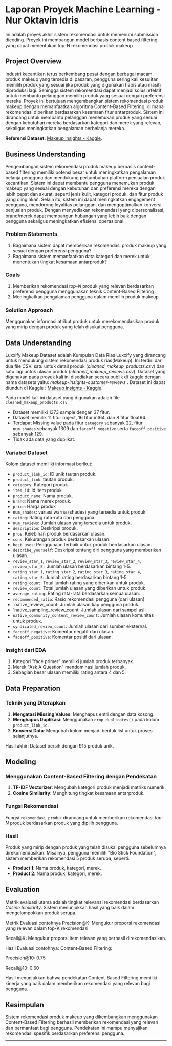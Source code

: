 # Laporan Proyek Machine Learning - Nur Oktavin Idris
Ini adalah proyek akhir sistem rekomendasi untuk memenuhi submission dicoding. Proyek ini membangun model berbasis content based filtering yang dapat menentukan top-N rekomendasi produk makeup

## Project Overview
Industri kecantikan terus berkembang pesat dengan berbagai macam produk makeup yang tersedia di pasaran, pengguna sering kali kesulitan memilih produk yang sesuai jika produk yang digunakan habis atau masih diproduksi lagi. Sehingga sistem rekomendasi dapat menjadi solusi efektif untuk membantu pelanggan memilih produk yang sesuai dengan preferensi mereka. Proyek ini bertujuan mengembangkan sistem rekomendasi produk makeup dengan memanfaatkan algoritma Content-Based Filtering, di mana rekomendasi diberikan berdasarkan kesamaan fitur antarproduk. Sistem ini dirancang untuk membantu pelanggan menemukan produk yang sesuai dengan kebutuhan mereka berdasarkan kategori dan merek yang relevan, sekaligus meningkatkan pengalaman berbelanja mereka.

**Referensi Dataset:** [Makeup Insights - Kaggle](https://www.kaggle.com/datasets/zarasarkar/makeup-insights-customer-reviews).


## Business Understanding
Pengembangan sistem rekomendasi produk makeup berbasis content-based filtering memiliki potensi besar untuk meningkatkan pengalaman belanja pengguna dan mendukung pertumbuhan platform penjualan produk kecantikan. Sistem ini dapat membantu pengguna menemukan produk makeup yang sesuai dengan kebutuhan dan preferensi mereka dengan lebih cepat dan akurat, seperti jenis kulit, kategori produk, dan fitur produk yang diinginkan. Selain itu, sistem ini dapat meningkatkan engagement pengguna, mendorong loyalitas pelanggan, dan mengoptimalkan konversi penjualan produk. Dengan menyediakan rekomendasi yang dipersonalisasi, brand/merek dapat membangun hubungan yang lebih baik dengan pengguna sekaligus meningkatkan efisiensi operasional.

### Problem Statements

1. Bagaimana sistem dapat memberikan rekomendasi produk makeup yang sesuai dengan preferensi pengguna?
2. Bagaimana sistem memanfaatkan data kategori dan merek untuk menentukan tingkat kesamaan antarproduk?

### Goals

1. Memberikan rekomendasi *top-N* produk yang relevan berdasarkan preferensi pengguna menggunakan teknik Content-Based Filtering
2. Meningkatkan pengalaman pengguna dalam memilih produk makeup.

### Solution Approach
Menggunakan informasi atribut produk untuk merekomendasikan produk yang mirip dengan produk yang telah disukai pengguna.

## Data Understanding
Luxxify Makeup Dataset adalah Kumpulan Data Rias Luxxify yang dirancang untuk mendukung sistem rekomendasi produk rias(Makeup). Ini terdiri dari dua file CSV: satu untuk detail produk (*cleaned_makeup_products.csv*) dan satu lagi untuk ulasan produk (*cleaned_makeup_reviews.csv*). Dataset yang digunakan pada proyek kali ini disediakan secara publik di kaggle dengan nama datasets yaitu: *makeup-insights-customer-reviews* . Dataset ini dapat diunduh di Kaggle : [Makeup Insights - Kaggle](https://www.kaggle.com/datasets/zarasarkar/makeup-insights-customer-reviews).

Pada model kali ini dataset yang digunakan adalah file `cleaned_makeup_products.csv`

- Dataset memiliki 1373 sample dengan 37 fitur.
- Dataset memilik 11 fitur object, 16 fitur int64, dan 8 fitur float64.
- Terdapat Missing value pada fitur `category` sebanyak 22, fitur `num_shades` sebanyak 1309 dan `faceoff_negative` serta `faceoff_positive` sebanyak 129.
- Tidak ada data yang duplikat.


### Variabel Dataset
Kolom dataset memiliki informasi berikut:
- `product_link_id`: ID unik tautan produk.
- `product_link`: tautan produk.
- `category`: Kategori produk.
- `item_id`: id item produk
- `product_name`: Nama produk.
- `brand`: Nama merek produk.
- `price`: Harga produk
- `num_shades`: variasi warna (shades) yang tersedia untuk produk
- `rating`: Rating rata-rata dari pengguna
- `num_reviews`:  Jumlah ulasan yang tersedia untuk produk.
- `description`: Deskripsi produk.
- `pros`: Kelebihan produk berdasarkan ulasan.
- `cons`: Kekurangan produk berdasarkan ulasan.
- `best_uses`: Penggunaan terbaik untuk produk berdasarkan ulasan.
- `describe_yourself`: Deskripsi tentang diri pengguna yang memberikan ulasan.
- `review_star_1`, `review_star_2`, `review_star_3`, `review_star_4`, `review_star_5` : Jumlah ulasan berdasarkan bintang 1-5. 
- `rating_star_1`, `rating_star_2`, `rating_star_3`, `rating_star_4`, `rating_star_5`: Jumlah rating berdasarkan bintang 1-5.
- `rating_count`: Total jumlah rating yang diberikan untuk produk.
- `review_count`: Total jumlah ulasan yang diberikan untuk produk.
- `average_rating`: Rating rata-rata berdasarkan semua ulasan.
- `recommended_ratio`: Rasio rekomendasi pengguna (dari ulasan)
- `native_review_count: Jumlah ulasan tiap pengguna produk.
- `native_sampling_review_count: Jumlah ulasan dari sampel asli.
- `native_community_content_review_count`: Jumlah ulasan komunitas untuk produk.
- `syndicated_review_count`: Jumlah ulasan dari sumber eksternal.
- `faceoff_negative`: Komentar negatif dari ulasan.
- `faceoff_positive`: Komentar positif dari ulasan.
    
    


### Insight dari EDA
1. Kategori "face primer" memiliki jumlah produk terbanyak.
2. Merek "Ask A Question" mendominasi jumlah produk.
3. Sebagian besar ulasan memiliki rating antara 4 dan 5.

## Data Preparation
### Teknik yang Diterapkan
1. **Mengatasi Missing Values**: Menghapus entri dengan data kosong.
2. **Menghapus Duplikasi**: Menggunakan `drop_duplicates()` pada kolom `product_link_id`.
3. **Konversi Data**: Mengubah kolom menjadi bentuk list untuk proses selanjutnya.

Hasil akhir: Dataset bersih dengan 915 produk unik.

## Modeling
### Menggunakan Content-Based Filtering dengan Pendekatan 
1. **TF-IDF Vectorizer**: Mengubah kategori produk menjadi matriks numerik.
2. **Cosine Similarity**: Menghitung tingkat kesamaan antarproduk.

### Fungsi Rekomendasi
Fungsi `rekomendasi_produk` dirancang untuk memberikan rekomendasi *top-N* produk berdasarkan produk yang dipilih pengguna.

### Hasil
Produk yang mirip dengan produk yang telah disukai pengguna sebelumnya direkomendasikan. Misalnya, pengguna memilih "Bio Stick Foundation", sistem memberikan rekomendasi 5 produk serupa, seperti:
- **Product 1**: Nama produk, kategori, merek.
- **Product 2**: Nama produk, kategori, merek.


## Evaluation
Metrik evaluasi utama adalah tingkat relevansi rekomendasi berdasarkan *Cosine Similarity*. Sistem menunjukkan hasil yang baik dalam mengelompokkan produk serupa.

Metrik Evaluasi
contohnya
Precision@K: Mengukur proporsi rekomendasi yang relevan dalam top-K rekomendasi.

Recall@K: Mengukur proporsi item relevan yang berhasil direkomendasikan.

Hasil Evaluasi
contohnya:
Content-Based Filtering:

Precision@10: 0.75

Recall@10: 0.60

Hasil menunjukkan bahwa pendekatan Content-Based Filtering memiliki kinerja yang baik dalam memberikan rekomendasi yang relevan bagi pengguna.


## Kesimpulan

Sistem rekomendasi produk makeup yang dikembangkan menggunakan Content-Based Filtering berhasil memberikan rekomendasi yang relevan dan bermanfaat bagi pengguna. Pendekatan ini mampu menyajikan rekomendasi spesifik berdasarkan preferensi pengguna.

---

